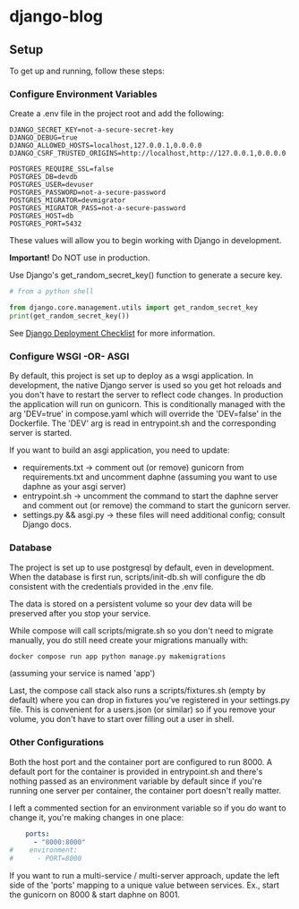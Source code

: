 # django-blog

## Setup

To get up and running, follow these steps:

### Configure Environment Variables

Create a .env file in the project root and add the following:

```text
DJANGO_SECRET_KEY=not-a-secure-secret-key
DJANGO_DEBUG=true
DJANGO_ALLOWED_HOSTS=localhost,127.0.0.1,0.0.0.0
DJANGO_CSRF_TRUSTED_ORIGINS=http://localhost,http://127.0.0.1,0.0.0.0

POSTGRES_REQUIRE_SSL=false
POSTGRES_DB=devdb
POSTGRES_USER=devuser
POSTGRES_PASSWORD=not-a-secure-password
POSTGRES_MIGRATOR=devmigrator
POSTGRES_MIGRATOR_PASS=not-a-secure-password
POSTGRES_HOST=db
POSTGRES_PORT=5432
```

These values will allow you to begin working with Django in development.

**Important!** Do NOT use in production.

Use Django's get_random_secret_key() function to generate a secure key.

```python
# from a python shell

from django.core.management.utils import get_random_secret_key
print(get_random_secret_key())
```

See [Django Deployment Checklist](https://docs.djangoproject.com/en/5.1/howto/deployment/checklist/#) 
for more information.

### Configure WSGI -OR- ASGI

By default, this project is set up to deploy as a wsgi application. In
development, the native Django server is used so you get hot reloads and
you don't have to restart the server to reflect code changes. In production
the application will run on gunicorn. This is conditionally managed with
the arg 'DEV=true' in compose.yaml which will override the 'DEV=false' in
the Dockerfile. The 'DEV' arg is read in entrypoint.sh and the corresponding
server is started.

If you want to build an asgi application, you need to update:

* requirements.txt -> comment out (or remove) gunicorn from requirements.txt
  and uncomment daphne (assuming you want to use daphne as your asgi server)
* entrypoint.sh -> uncomment the command to start the daphne server and
  comment out (or remove) the command to start the gunicorn server.
* settings.py && asgi.py -> these files will need additional config; consult Django docs.

### Database

The project is set up to use postgresql by default, even in development. When the
database is first run, scripts/init-db.sh will configure the db consistent
with the credentials provided in the .env file.

The data is stored on a persistent volume so your dev data will be preserved
after you stop your service.

While compose will call scripts/migrate.sh so you don't need to migrate manually,
you do still need create your migrations manually with:
```bash
docker compose run app python manage.py makemigrations
```

(assuming your service is named 'app')

Last, the compose call stack also runs a scripts/fixtures.sh (empty by default)
where you can drop in fixtures you've registered in your settings.py file. This is
convenient for a users.json (or similar) so if you remove your volume, you don't
have to start over filling out a user in shell.

### Other Configurations

Both the host port and the container port are configured to run 8000. A 
default port for the container is provided in entrypoint.sh and there's nothing
passed as an environment variable by default since if you're running one server
per container, the container port doesn't really matter.

I left a commented section for an environment variable so if you do want to change
it, you're making changes in one place:
```yaml
    ports:
      - "8000:8000"
#    environment:
#      - PORT=8000
```

If you want to run a multi-service / multi-server approach, update the left side
of the 'ports' mapping to a unique value between services. Ex., start the gunicorn
on 8000 & start daphne on 8001.